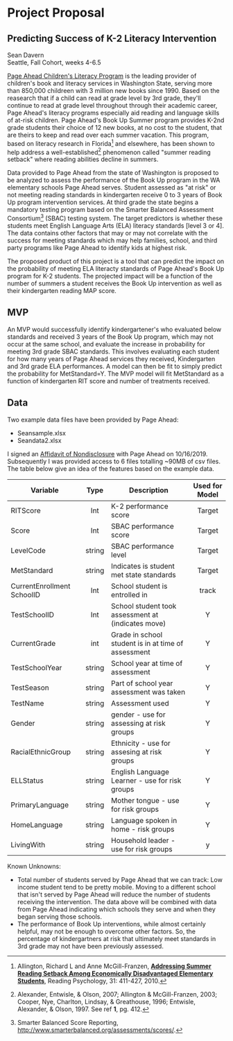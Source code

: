# Project Proposal

## Predicting Success of K-2 Literacy Intervention

Sean Davern<br/>Seattle, Fall Cohort, weeks 4-6.5

[Page Ahead Children's Literacy Program](http://www.pageahead.org/) is the leading provider of children's book and literacy services in Washington State, serving more than 850,000 childreen with 3 million new books since 1990.  Based on the reasearch that if a child can read at grade level by 3rd grade, they'll continue to read at grade level throughout through their academic career, Page Ahead's literacy programs especially aid reading and language skills of at-risk children.  Page Ahead's Book Up Summer program provides K-2nd grade students their choice of 12 new books, at no cost to the student, that are theirs to keep and read over each summer vacation.  This program, based on literacy research in Florida[^1] and elsewhere, has been shown to help address a well-established[^2] phenomenon called "summer reading setback" where reading abilities decline in summers.

Data provided to Page Ahead from the state of Washington is proposed to be analyzed to assess the performance of the Book Up program in the WA elementary schools  Page Ahead serves.  Student assessed as "at risk" or not meeting reading standards in kindergarten receive 0 to 3 years of Book Up program intervention services.  At third grade the state begins a mandatory testing program based on the Smarter Balanced Assessment Consortium[^3] (SBAC) testing system. The target predictors is whether these students meet English Language Arts (ELA) literacy standards [level 3 or 4].  The data contains other factors that may or may not correlate with the success for meeting standards which may help families, school, and third party programs like Page Ahead to identify kids at highest risk.

The proposed product of this project is a tool that can predict the impact on the probability of meeting ELA literacty standards of Page Ahead's Book Up program for K-2 students.  The projected impact will be a function of the number of summers a student receives the Book Up intervention as well as their kindergarten reading MAP score.

## MVP

An MVP would successfully identify kindergartener's who evaluated below standards and received 3 years of the Book Up program, which may not occur at the same school, and evaluate the increase in probability for meeting 3rd grade SBAC standards.   This involves evaluating each student for how many years of Page Ahead services they received, Kindergarten and 3rd grade ELA performances.  A model can then be fit to simply predict the probability for MetStandard=Y.  The MVP model will fit MetStandard as a function of kindergarten RIT score and number of treatments received.

## Data

Two example data files have been provided by Page Ahead:

* Seansample.xlsx
* Seandata2.xlsx

I signed an [Affidavit of Nondisclosure](https://github.com/spdavern/metis_project3/blob/master/references/PageAhead_Custom_Proxy_DSA_13_19%20Sean.pdf) with Page Ahead on 10/16/2019.  Subsequently I was provided access to 6 files totalling ~90MB of csv files.  The table below give an idea of the features based on the example data.

| Variable                   |  Type  | Description                                         | Used for Model |
| -------------------------- | :----: | --------------------------------------------------- | :------------: |
| RITScore                   |  Int   | K-2 performance score                               |     Target     |
| Score                      |  Int   | SBAC performance score                              |     Target     |
| LevelCode                  | string | SBAC performance level                              |     Target     |
| MetStandard                | string | Indicates is student met state standards            |     Target     |
| CurrentEnrollment SchoolID |  Int   | School student is entrolled in                      |     track      |
| TestSchoolID               |  Int   | School student took assessment at (indicates move)  |       Y        |
| CurrentGrade               |  int   | Grade in school student is in at time of assessment |       Y        |
| TestSchoolYear             | string | School year at time of assessment                   |       Y        |
| TestSeason                 | string | Part of school year assessment was taken            |       Y        |
| TestName                   | string | Assessment used                                     |       Y        |
| Gender                     | string | gender - use for assessing at risk groups           |       Y        |
| RacialEthnicGroup          | string | Ethnicity - use for assesing at risk groups         |       Y        |
| ELLStatus                  | string | English Language Learner - use for risk groups      |       Y        |
| PrimaryLanguage            | string | Mother tongue - use for risk groups                 |       Y        |
| HomeLanguage               | string | Language spoken in home - risk groups               |       Y        |
| LivingWith                 | string | Household leader - use for risk groups              |       y        |

Known Unknowns:

* Total number of students served by Page Ahead that we can track:  Low income student tend to be pretty mobile. Moving to a different school that isn't served by Page Ahead will reduce the number of students receiving the intervention.  The data above will be combined with data from Page Ahead indicating which schools they serve and when they began serving those schools.
* The performance of Book Up interventions, while almost certainly helpful, may not be enough to overcome other factors.  So, the percentage of kindergartners at risk that ultimately meet standards in 3rd grade may not have been previously assessed.

[^1]: Allington, Richard L and Anne McGill-Franzen,  [**Addressing Summer Reading Setback Among Economically Disadvantaged Elementary Students**](http://pageahead.org/_p/Allington%20Summer%20Reading%20Setback.pdf), Reading Psychology, 31: 411-427, 2010.

[^2]: Alexander, Entwisle, & Olson, 2007; Allington & McGill-Franzen, 2003; Cooper, Nye, Charlton, Lindsay, & Greathouse, 1996; Entwisle, Alexander, & Olson, 1997.  See ref **1**, pg. 412.
[^3]: Smarter Balanced Score Reporting, http://www.smarterbalanced.org/assessments/scores/.